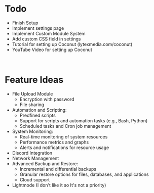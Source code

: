 # Todo
- Finish Setup
- Implement settings page
- Implement Custom Module System
- Add custom CSS field in settings
- Tutorial for setting up Coconut (lytexmedia.com/coconut)
- YouTube Video for setting up Coconut

<br>

# Feature Ideas
- File Upload Module
    - Encryption with password
    - File sharing
- Automation and Scripting:
    - Predfined scripts
    - Support for scripts and automation tasks (e.g., Bash, Python)
    - Scheduled tasks and Cron job management
- System Monitoring:
    - Real-time monitoring of system resources
    - Performance metrics and graphs
    - Alerts and notifications for resource usage
- Discord Integration
- Network Management
- Advanced Backup and Restore:
    - Incremental and differential backups
    - Granular restore options for files, databases, and applications
    - Cloud support
- Lightmode (I don't like it so It's not a priority)
